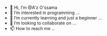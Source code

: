 - 👋 Hi, I’m @A'z O'ssama
- 👀 I’m interested in programming ...
- 🌱 I’m currently learning and just a beginner ...
- 💞️ I’m looking to collaborate on ...
- 📫 How to reach me ...

<!---
OussamaZedk/OussamaZedk is a ✨ special ✨ repository because its `README.md` (this file) appears on your GitHub profile.
You can click the Preview link to take a look at your changes.
--->
